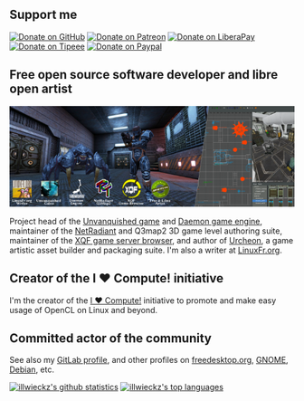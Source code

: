 ## Support me

[![Donate on GitHub](https://img.shields.io/badge/donate-github-green?style=for-the-badge&logo=github)](https://github.com/sponsors/illwieckz) [![Donate on Patreon](https://img.shields.io/badge/donate-patreon-red?style=for-the-badge&logo=patreon)](https://www.patreon.com/bePatron?u=29259270) [![Donate on LiberaPay](https://img.shields.io/badge/donate-liberapay-yellow?style=for-the-badge&logo=liberapay)](https://liberapay.com/illwieckz/donate) [![Donate on Tipeee](https://img.shields.io/badge/donate-tipeee-e5555a?style=for-the-badge&logo=githubsponsors)](https://tipeee.com/illwieckz) [![Donate on Paypal](https://img.shields.io/badge/donate-paypal-blue?style=for-the-badge&logo=paypal)](https://www.paypal.me/illwieckz)


## Free open source software developer and libre open artist

[![illwieckz' banner](img/banner-concise.png)](https://liberapay.com/illwieckz)

Project head of the [Unvanquished game](https://unvanquished.net/) and [Daemon game engine](https://github.com/DaemonEngine/Daemon), maintainer of the [NetRadiant](https://netradiant.gitlab.io) and Q3map2 3D game level authoring suite, maintainer of the [XQF game server browser](https://github.com/XQF/xqf), and author of [Urcheon](https://github.com/DaemonEngine/Urcheon), a game artistic asset builder and packaging suite. I'm also a writer at [LinuxFr.org](https://linuxfr.org/users/illwieckz).


## Creator of the I ♥ Compute! initiative

I'm the creator of the [I ♥ Compute!](https://gitlab.com/illwieckz/i-love-compute) initiative to promote and make easy usage of OpenCL on Linux and beyond.


## Committed actor of the community

See also my [GitLab profile](https://gitlab.com/illwieckz), and other profiles on [freedesktop.org](https://gitlab.freedesktop.org/illwieckz), [GNOME](https://gitlab.gnome.org/illwieckz), [Debian](https://salsa.debian.org/illwieckz), etc.

[![illwieckz's github statistics](https://github-readme-stats.vercel.app/api?username=illwieckz&show_icons=true&theme=dark&include_all_commits=true&line_height=28)](https://github.com/illwieckz) [![illwieckz's top languages](https://github-readme-stats.vercel.app/api/top-langs/?username=illwieckz&show_icons=true&theme=dark&langs_count=10&layout=compact)](https://github.com/illwieckz)